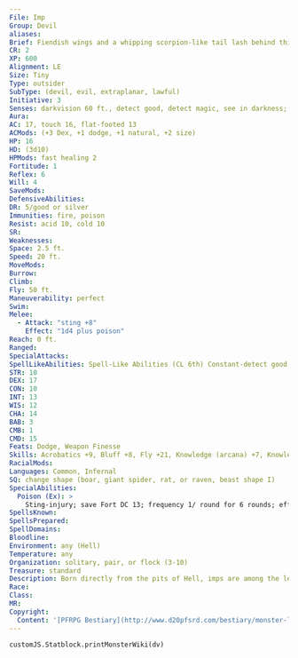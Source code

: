 ```yaml
---
File: Imp
Group: Devil
aliases: 
Brief: Fiendish wings and a whipping scorpion-like tail lash behind this diminutive, red-skinned nuisance.
CR: 2
XP: 600
Alignment: LE
Size: Tiny
Type: outsider
SubType: (devil, evil, extraplanar, lawful)
Initiative: 3
Senses: darkvision 60 ft., detect good, detect magic, see in darkness; Perception +7
Aura: 
AC: 17, touch 16, flat-footed 13
ACMods: (+3 Dex, +1 dodge, +1 natural, +2 size)
HP: 16
HD: (3d10)
HPMods: fast healing 2
Fortitude: 1
Reflex: 6
Will: 4
SaveMods: 
DefensiveAbilities: 
DR: 5/good or silver
Immunities: fire, poison
Resist: acid 10, cold 10
SR: 
Weaknesses: 
Space: 2.5 ft.
Speed: 20 ft.
MoveMods: 
Burrow: 
Climb: 
Fly: 50 ft.
Maneuverability: perfect
Swim: 
Melee: 
  - Attack: "sting +8"
    Effect: "1d4 plus poison"
Reach: 0 ft.
Ranged: 
SpecialAttacks: 
SpellLikeAbilities: Spell-Like Abilities (CL 6th) Constant-detect good, detect magic At will-invisibility (self only) 1/day-augury, suggestion (DC 15) 1/week-commune (6 questions, CL 12th)
STR: 10
DEX: 17
CON: 10
INT: 13
WIS: 12
CHA: 14
BAB: 3
CMB: 1
CMD: 15
Feats: Dodge, Weapon Finesse
Skills: Acrobatics +9, Bluff +8, Fly +21, Knowledge (arcana) +7, Knowledge (planes) +7, Perception +7, Spellcraft +7
RacialMods: 
Languages: Common, Infernal
SQ: change shape (boar, giant spider, rat, or raven, beast shape I)
SpecialAbilities:
  Poison (Ex): >
    Sting-injury; save Fort DC 13; frequency 1/ round for 6 rounds; effect 1d2 Dex; cure 1 save. The save DC is Constitution-based, and includes a +2 racial bonus.
SpellsKnown: 
SpellsPrepared: 
SpellDomains: 
Bloodline: 
Environment: any (Hell)
Temperature: any
Organization: solitary, pair, or flock (3-10)
Treasure: standard
Description: Born directly from the pits of Hell, imps are among the least of the true devils; these vicious, manipulative fiends, however, hold an important role in the corruption of mortal souls. Unfettered from the ranks and duties of diabolical armies, imps delight in any opportunity to travel to the Material Plane and subtly tempt mortals toward acts of ever-greater depravity. Willingly serving spellcasters as familiars, imps play the role of dutiful servants, often granting their masters cunning advice and infernal insights. In truth, though, an imp works to deliver souls to Hell, assuring that its master's soul-and as many collateral souls as possible- faces damnation upon death. Imps vary widely in appearance, ranging through a spectrum of bestial traits and grotesque body shapes, though most take the forms of red-skinned, winged humanoids with bulbous features. Such a typical imp stands a mere 2 feet tall, has a 3-foot wingspan, and weighs 10 pounds. One in every thousand imps possesses the ability to communicate telepathically with creatures within 50 feet and the power to change its form into that of any Small or Tiny animal, as per the spell beast shape II. These imp consulars are highly prized by powerful devils, who send them to serve their favored minions or to corrupt mortals with great destinies. An imp consular can be summoned via the Improved Familiar feat, but only by a spellcaster of 8th level or higher. Diabolists tell of other breeds of imps with similarly specialized abilities, but if such creatures truly exist they are an especially rare lot. Unlike most devils, imps often find themselves free and alone on the Material Plane, particularly after they've been summoned to serve as familiars and their masters have perished (often indirectly due to the machinations of the imp itself ). With no way to return home, these imps, freed of their bonds to arcane masters, can become dangerous pests or even leaders of small tribes of savage humanoids like goblins or kobolds.
Race: 
Class: 
MR: 
Copyright:
  Content: '[PFRPG Bestiary](http://www.d20pfsrd.com/bestiary/monster-listings/outsiders/devil/imp)'
---
```

```dataviewjs
customJS.Statblock.printMonsterWiki(dv)
```
